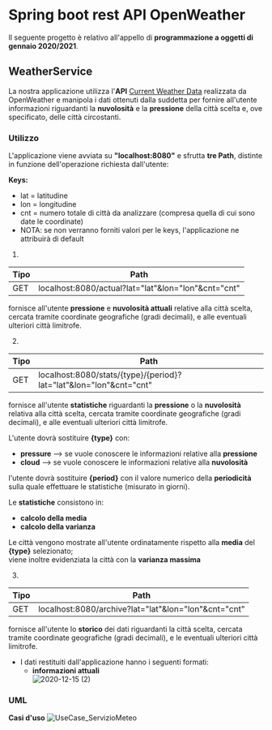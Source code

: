 # Spring boot rest API OpenWeather 
Il seguente progetto è relativo all'appello di **programmazione a oggetti di gennaio 2020/2021**.
## WeatherService
La nostra applicazione utilizza l'**API** [Current Weather Data](https://openweathermap.org/current#cycle) realizzata da OpenWeather  e manipola i dati ottenuti dalla suddetta per fornire all'utente informazioni riguardanti la **nuvolosità** e la **pressione** della città scelta e, ove specificato, delle città circostanti.
### Utilizzo
L'applicazione viene avviata su **"localhost:8080"** e sfrutta **tre Path**, distinte in funzione dell'operazione richiesta dall'utente:

**Keys:**
*  lat = latitudine
*  lon = longitudine
*  cnt = numero totale di città da analizzare (compresa quella di cui sono date le coordinate)
*  NOTA: se non verranno forniti valori per le keys, l'applicazione ne attribuirà di default

1)
Tipo | Path | 
---- | ---- | 
GET | localhost:8080/actual?lat="lat"&lon="lon"&cnt="cnt" |

fornisce all'utente **pressione** e **nuvolosità attuali** relative alla città scelta, cercata tramite coordinate geografiche (gradi decimali), e alle eventuali ulteriori città limitrofe.

2)
Tipo | Path | 
---- | ---- | 
GET | localhost:8080/stats/{type}/{period}?lat="lat"&lon="lon"&cnt="cnt" |

fornisce all'utente **statistiche** riguardanti la **pressione** o la **nuvolosità** relativa alla città scelta, cercata tramite coordinate geografiche (gradi decimali), e alle eventuali ulteriori città limitrofe. 

L'utente dovrà sostituire **{type}** con: 
*  **pressure** --> se vuole conoscere le informazioni relative alla **pressione**
*  **cloud** --> se vuole conoscere le informazioni relative alla **nuvolosità**

l'utente dovrà sostituire **{period}** con il valore numerico della **periodicità** sulla quale effettuare le statistiche (misurato in giorni).

Le **statistiche** consistono in:
* **calcolo della media** 
* **calcolo della varianza**

Le città vengono mostrate all'utente ordinatamente rispetto alla **media** del **{type}** selezionato; <br/>
viene inoltre evidenziata la città con la **varianza massima**


3)
Tipo | Path | 
---- | ---- | 
GET | localhost:8080/archive?lat="lat"&lon="lon"&cnt="cnt" |

fornisce all'utente lo **storico** dei dati riguardanti la città scelta, cercata tramite coordinate geografiche (gradi decimali), e le eventuali ulteriori città limitrofe.

* I dati restituiti dall'applicazione hanno i seguenti formati: 
  * **informazioni attuali**
<br/> ![2020-12-15 (2)](https://user-images.githubusercontent.com/75085155/102226559-cf870800-3ee8-11eb-9c5a-c2112578e329.png)  


### UML 
**Casi d'uso**
![UseCase_ServizioMeteo](https://user-images.githubusercontent.com/75085155/102118385-eb829f00-3e3f-11eb-81cf-cf6f266c6497.png)

